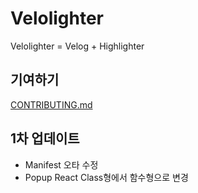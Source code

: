# Velolighter

Velolighter = Velog + Highlighter

## 기여하기

[CONTRIBUTING.md](./CONTRIBUTING.md)

## 1차 업데이트

- Manifest 오타 수정
- Popup React Class형에서 함수형으로 변경